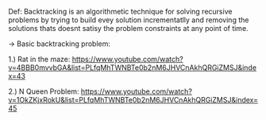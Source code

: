 
Def: Backtracking is an algorithmetic technique for solving recursive problems by trying to build evey solution incrementatlly and removing the solutions thats doesnt satisy the problem constraints at any point of time.

-> Basic backtracking problem:

1.) Rat in the maze: https://www.youtube.com/watch?v=4BBB0mvvbGA&list=PLfqMhTWNBTe0b2nM6JHVCnAkhQRGiZMSJ&index=43

2.) N Queen Problem: https://www.youtube.com/watch?v=1OkZKjxRokU&list=PLfqMhTWNBTe0b2nM6JHVCnAkhQRGiZMSJ&index=45